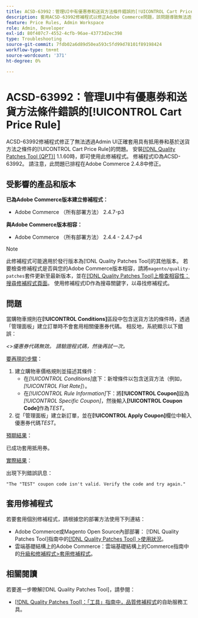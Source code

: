 ```yaml
---
title: ACSD-63992：管理UI中有優惠券和送貨方法條件錯誤的[!UICONTROL Cart Price Rule]
description: 套用ACSD-63992修補程式以修正Adobe Commerce問題，該問題導致無法透過Admin UI正確套用具有優惠券和基於送貨方法的[!UICONTROL Cart Price Rule]條件。
feature: Price Rules, Admin Workspace
role: Admin, Developer
exl-id: 80f407c7-4552-4cfb-96ae-43773d2ec398
type: Troubleshooting
source-git-commit: 7fdb02a6d89d50ea593c5fd99d78101f89198424
workflow-type: tm+mt
source-wordcount: '371'
ht-degree: 0%

---
```


# ACSD-63992：管理UI中有優惠券和送貨方法條件錯誤的[!UICONTROL Cart Price Rule]

ACSD-63992修補程式修正了無法透過Admin UI正確套用具有抵用券和基於送貨方法之條件的[!UICONTROL Cart Price Rule]的問題。 安裝[[!DNL Quality Patches Tool (QPT)]](/help/tools/quality-patches-tool/quality-patches-tool-to-self-serve-quality-patches.md) 1.1.60時，即可使用此修補程式。 修補程式ID為ACSD-63992。 請注意，此問題已排程在Adobe Commerce 2.4.8中修正。

## 受影響的產品和版本

**已為Adobe Commerce版本建立修補程式：**

* Adobe Commerce （所有部署方法） 2.4.7-p3

**與Adobe Commerce版本相容：**

* Adobe Commerce （所有部署方法） 2.4.4 - 2.4.7-p4

>[!NOTE]
>
>此修補程式可能適用於發行版本為[!DNL Quality Patches Tool]的其他版本。 若要檢查修補程式是否與您的Adobe Commerce版本相容，請將`magento/quality-patches`套件更新至最新版本，並在[[!DNL Quality Patches Tool]上檢查相容性：搜尋修補程式頁面](https://experienceleague.adobe.com/tools/commerce-quality-patches/?lang=zh-Hant)。 使用修補程式ID作為搜尋關鍵字，以尋找修補程式。

## 問題

當購物車規則在&#x200B;**[!UICONTROL Conditions]**&#x200B;區段中包含送貨方法的條件時，透過「管理面板」建立訂單時不會套用相關優惠券代碼。 相反地，系統顯示以下錯誤：

_&lt;>優惠券代碼無效。 請驗證程式碼，然後再試一次。_

<u>要再現的步驟</u>：

1. 建立購物車價格規則並描述其條件：
   * 在&#x200B;*[!UICONTROL Conditions]*&#x200B;底下：新增條件以包含送貨方法（例如，*[!UICONTROL Flat Rate]*）。
   * 在&#x200B;*[!UICONTROL Rule Information]*&#x200B;下：將&#x200B;**[!UICONTROL Coupon]**&#x200B;設為&#x200B;*[!UICONTROL Specific Coupon]*，然後輸入&#x200B;**[!UICONTROL Coupon Code]**&#x200B;作為&#x200B;*TEST*。
1. 從「管理面板」建立新訂單，並在&#x200B;**[!UICONTROL Apply Coupon]**&#x200B;欄位中輸入優惠券代碼&#x200B;*TEST*。

<u>預期結果</u>：

已成功套用抵用券。

<u>實際結果</u>：

出現下列錯誤訊息：

```
"The "TEST" coupon code isn't valid. Verify the code and try again."
```

## 套用修補程式

若要套用個別修補程式，請根據您的部署方法使用下列連結：

* Adobe Commerce或Magento Open Source內部部署： [!DNL Quality Patches Tool]指南中的[[!DNL Quality Patches Tool] >使用狀況](/help/tools/quality-patches-tool/usage.md)。
* 雲端基礎結構上的Adobe Commerce：雲端基礎結構上的Commerce指南中的[升級和修補程式>套用修補程式](https://experienceleague.adobe.com/docs/commerce-cloud-service/user-guide/develop/upgrade/apply-patches.html?lang=zh-Hant)。

## 相關閱讀

若要進一步瞭解[!DNL Quality Patches Tool]，請參閱：

* [[!DNL Quality Patches Tool]：「工具」指南中，品質修補程式](/help/tools/quality-patches-tool/quality-patches-tool-to-self-serve-quality-patches.md)的自助服務工具。
